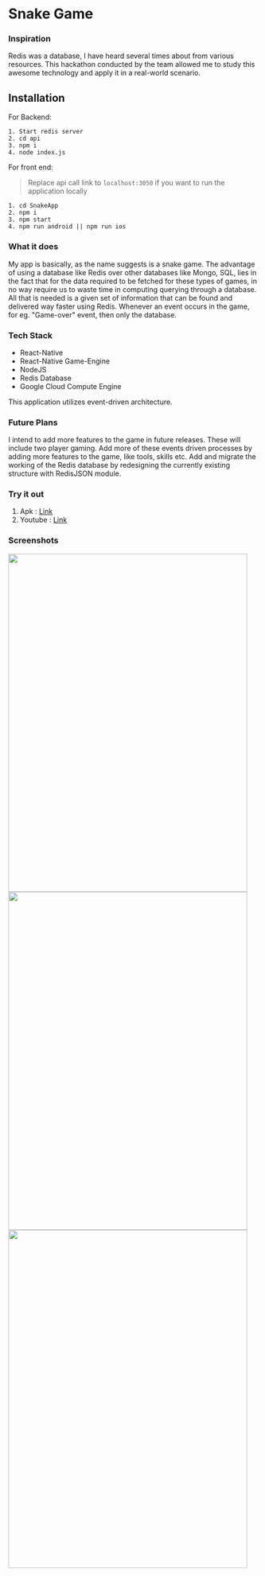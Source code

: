 # Snake Game

### Inspiration

Redis was a database, I have heard several times about from various resources. This hackathon conducted by the team allowed me to study this awesome technology and apply it in a real-world scenario.

## Installation
For Backend:
```
1. Start redis server
2. cd api
3. npm i
4. node index.js
```
For front end:
> Replace api call link to ```localhost:3050``` if you want to run the application locally 
```
1. cd SnakeApp
2. npm i
3. npm start
4. npm run android || npm run ios
```

### What it does

My app is basically, as the name suggests is a snake game. The advantage of using a database like Redis over other databases like Mongo, SQL, lies in the fact that for the data required to be fetched for these types of games, in no way require us to waste time in computing querying through a database. All that is needed is a given set of information that can be found and delivered way faster using Redis. Whenever an event occurs in the game, for eg. "Game-over" event, then only the database.

### Tech Stack

- React-Native
- React-Native Game-Engine
- NodeJS
- Redis Database
- Google Cloud Compute Engine

This application utilizes event-driven architecture.

### Future Plans

I intend to add more features to the game in future releases. These will include two player gaming.
Add more of these events driven processes by adding more features to the game, like tools, skills etc.
Add and migrate the working of the Redis database by redesigning the currently existing structure with RedisJSON module.

### Try it out

1.  Apk : [Link](https://drive.google.com/open?id=1SJFrtwDQsehiJN6T7Zpz9J8Bv7w7wx21)
2.  Youtube : [Link](https://www.youtube.com/watch?v=5TTC36gBgY4&feature=youtu.be)

### Screenshots

<img src="https://i.imgur.com/SwX1vq6.jpg" style="width:480;height:680;" />

<img src="https://i.imgur.com/0kWe5kg.jpg" style="width:480;height:680;" />

<img src="https://i.imgur.com/tFiVjDP.jpg" style="width:480;height:680;" />
